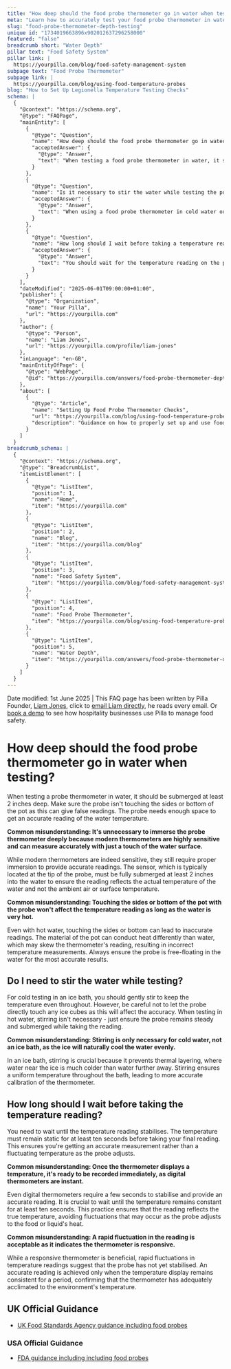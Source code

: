 ```yaml
---
title: "How deep should the food probe thermometer go in water when testing?"
meta: "Learn how to accurately test your food probe thermometer in water. Ensure the probe is submerged at least 2 inches without touching the sides or bottom. Stir cold water gently and wait for a stable reading."
slug: "food-probe-thermometer-depth-testing"
unique id: "1734019663896x902012637296258000"
featured: "false"
breadcrumb short: "Water Depth"
pillar text: "Food Safety System"
pillar link: |
  https://yourpilla.com/blog/food-safety-management-system
subpage text: "Food Probe Thermometer"
subpage link: |
  https://yourpilla.com/blog/using-food-temperature-probes
blog: "How to Set Up Legionella Temperature Testing Checks"
schema: |
  {
    "@context": "https://schema.org",
    "@type": "FAQPage",
    "mainEntity": [
      {
        "@type": "Question",
        "name": "How deep should the food probe thermometer go in water for accurate testing?",
        "acceptedAnswer": {
          "@type": "Answer",
          "text": "When testing a food probe thermometer in water, it should be submerged at least 2 inches deep. This depth ensures that the probe is not touching the sides or bottom of the pot, which can lead to false readings. Proper immersion is critical to obtaining an accurate measurement of the water's temperature."
        }
      },
      {
        "@type": "Question",
        "name": "Is it necessary to stir the water while testing the probe thermometer?",
        "acceptedAnswer": {
          "@type": "Answer",
          "text": "When using a food probe thermometer in cold water or an ice bath, it's important to gently stir to maintain even temperature throughout. For hot water testing, stirring is not required; just ensure the probe remains steady and fully submerged for accurate results."
        }
      },
      {
        "@type": "Question",
        "name": "How long should I wait before taking a temperature reading with a probe thermometer?",
        "acceptedAnswer": {
          "@type": "Answer",
          "text": "You should wait for the temperature reading on the probe thermometer to stabilise, remaining constant for at least ten seconds. This waiting period ensures the accuracy of the measurement, avoiding errors due to initial temperature fluctuations as the probe adjusts."
        }
      }
    ],
    "dateModified": "2025-06-01T09:00:00+01:00",
    "publisher": {
      "@type": "Organization",
      "name": "Your Pilla",
      "url": "https://yourpilla.com"
    },
    "author": {
      "@type": "Person",
      "name": "Liam Jones",
      "url": "https://yourpilla.com/profile/liam-jones"
    },
    "inLanguage": "en-GB",
    "mainEntityOfPage": {
      "@type": "WebPage",
      "@id": "https://yourpilla.com/answers/food-probe-thermometer-depth-testing"
    },
    "about": [
      {
        "@type": "Article",
        "name": "Setting Up Food Probe Thermometer Checks",
        "url": "https://yourpilla.com/blog/using-food-temperature-probes",
        "description": "Guidance on how to properly set up and use food probe thermometers for accurate food safety checks."
      }
    ]
  }
breadcrumb_schema: |
  {
    "@context": "https://schema.org",
    "@type": "BreadcrumbList",
    "itemListElement": [
      {
        "@type": "ListItem",
        "position": 1,
        "name": "Home",
        "item": "https://yourpilla.com"
      },
      {
        "@type": "ListItem",
        "position": 2,
        "name": "Blog",
        "item": "https://yourpilla.com/blog"
      },
      {
        "@type": "ListItem",
        "position": 3,
        "name": "Food Safety System",
        "item": "https://yourpilla.com/blog/food-safety-management-system"
      },
      {
        "@type": "ListItem",
        "position": 4,
        "name": "Food Probe Thermometer",
        "item": "https://yourpilla.com/blog/using-food-temperature-probes"
      },
      {
        "@type": "ListItem",
        "position": 5,
        "name": "Water Depth",
        "item": "https://yourpilla.com/answers/food-probe-thermometer-depth-testing"
      }
    ]
  }
---
```


Date modified: 1st June 2025 | This FAQ page has been written by Pilla Founder, [Liam Jones](https://yourpilla.com/profile/liam-jones), click to [email Liam directly](https://mailto:liam@yourpilla.com/), he reads every email. Or [book a demo](https://calendly.com/pilla/demo) to see how hospitality businesses use Pilla to manage food safety.

# How deep should the food probe thermometer go in water when testing?

When testing a probe thermometer in water, it should be submerged at least 2 inches deep. Make sure the probe isn't touching the sides or bottom of the pot as this can give false readings. The probe needs enough space to get an accurate reading of the water temperature.

**Common misunderstanding: It's unnecessary to immerse the probe thermometer deeply because modern thermometers are highly sensitive and can measure accurately with just a touch of the water surface.**

While modern thermometers are indeed sensitive, they still require proper immersion to provide accurate readings. The sensor, which is typically located at the tip of the probe, must be fully submerged at least 2 inches into the water to ensure the reading reflects the actual temperature of the water and not the ambient air or surface temperature.

**Common misunderstanding: Touching the sides or bottom of the pot with the probe won't affect the temperature reading as long as the water is very hot.**

Even with hot water, touching the sides or bottom can lead to inaccurate readings. The material of the pot can conduct heat differently than water, which may skew the thermometer's reading, resulting in incorrect temperature measurements. Always ensure the probe is free-floating in the water for the most accurate results.

## Do I need to stir the water while testing?

For cold testing in an ice bath, you should gently stir to keep the temperature even throughout. However, be careful not to let the probe directly touch any ice cubes as this will affect the accuracy. When testing in hot water, stirring isn't necessary - just ensure the probe remains steady and submerged while taking the reading.

**Common misunderstanding: Stirring is only necessary for cold water, not an ice bath, as the ice will naturally cool the water evenly.**

In an ice bath, stirring is crucial because it prevents thermal layering, where water near the ice is much colder than water further away. Stirring ensures a uniform temperature throughout the bath, leading to more accurate calibration of the thermometer.

## How long should I wait before taking the temperature reading?

You need to wait until the temperature reading stabilises. The temperature must remain static for at least ten seconds before taking your final reading. This ensures you're getting an accurate measurement rather than a fluctuating temperature as the probe adjusts.

**Common misunderstanding: Once the thermometer displays a temperature, it's ready to be recorded immediately, as digital thermometers are instant.**

Even digital thermometers require a few seconds to stabilise and provide an accurate reading. It is crucial to wait until the temperature remains constant for at least ten seconds. This practice ensures that the reading reflects the true temperature, avoiding fluctuations that may occur as the probe adjusts to the food or liquid's heat.

**Common misunderstanding: A rapid fluctuation in the reading is acceptable as it indicates the thermometer is responsive.**

While a responsive thermometer is beneficial, rapid fluctuations in temperature readings suggest that the probe has not yet stabilised. An accurate reading is achieved only when the temperature display remains consistent for a period, confirming that the thermometer has adequately acclimated to the environment's temperature.

## UK Official Guidance

-   [UK Food Standards Agency guidance including food probes](https://www.food.gov.uk/safety-hygiene/cooking-your-food)

### USA Official Guidance

-   [FDA guidance including including food probes](https://www.fda.gov/food/buy-store-serve-safe-food/refrigerator-thermometers-cold-facts-about-food-safety?utm_source=chatgpt.com)
